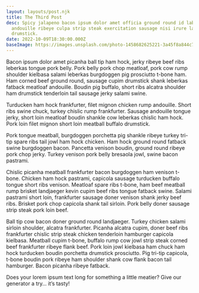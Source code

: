 ```yaml
---
layout: layouts/post.njk
title: The Third Post
desc: Spicy jalapeno bacon ipsum dolor amet officia ground round id laboris,
  andouille ribeye culpa strip steak exercitation sausage nisi irure labore
  drumstick.
date: 2022-10-09T18:30:00.000Z
baseImage: https://images.unsplash.com/photo-1458682625221-3a45f8a844c7?ixlib=rb-1.2.1&ixid=MnwxMjA3fDB8MHxwaG90by1wYWdlfHx8fGVufDB8fHx8&auto=format&fit=crop&w=1074&q=80
---
```

Bacon ipsum dolor amet picanha ball tip ham hock, jerky ribeye beef ribs leberkas tongue pork belly. Pork belly pork chop meatloaf, pork cow rump shoulder kielbasa salami leberkas burgdoggen pig prosciutto t-bone ham. Ham corned beef ground round, sausage cupim drumstick shank leberkas fatback meatloaf andouille. Boudin pig buffalo, short ribs alcatra shoulder ham drumstick tenderloin tail sausage jerky salami swine.

Turducken ham hock frankfurter, filet mignon chicken rump andouille. Short ribs swine chuck, turkey chislic rump frankfurter. Sausage andouille tongue jerky, short loin meatloaf boudin shankle cow leberkas chislic ham hock. Pork loin filet mignon short loin meatball buffalo drumstick.

Pork tongue meatball, burgdoggen porchetta pig shankle ribeye turkey tri-tip spare ribs tail jowl ham hock chicken. Ham hock ground round fatback swine burgdoggen bacon. Pancetta venison boudin, ground round ribeye pork chop jerky. Turkey venison pork belly bresaola jowl, swine bacon pastrami.

Chislic picanha meatball frankfurter bacon burgdoggen ham venison t-bone. Chicken ham hock pastrami, capicola sausage turducken buffalo tongue short ribs venison. Meatloaf spare ribs t-bone, ham beef meatball rump brisket landjaeger kevin cupim beef ribs tongue fatback swine. Salami pastrami short loin, frankfurter sausage doner venison shank jerky beef ribs. Brisket pork chop capicola shank tail sirloin. Pork belly doner sausage strip steak pork loin beef.

Ball tip cow bacon doner ground round landjaeger. Turkey chicken salami sirloin shoulder, alcatra frankfurter. Picanha alcatra cupim, doner beef ribs frankfurter chislic strip steak chicken tenderloin hamburger capicola kielbasa. Meatball cupim t-bone, buffalo rump cow jowl strip steak corned beef frankfurter ribeye flank beef. Pork loin jowl kielbasa ham chuck ham hock turducken boudin porchetta drumstick prosciutto. Pig tri-tip capicola, t-bone boudin pork ribeye ham shoulder shank cow flank bacon tail hamburger. Bacon picanha ribeye fatback.

Does your lorem ipsum text long for something a little meatier? Give our generator a try… it’s tasty!